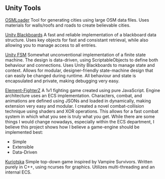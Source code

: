 ## Unity Tools
[OSMLoader](https://github.com/3rd-Party-Guy/OSMLoader)
Tool for generating cities using large OSM data files. Uses materials for walls/roofs and roads to create believable cities.

[Unity Blackboards](https://github.com/3rd-Party-Guy/Unity-Blackboards)
A fast and reliable implementation of a blackboard data structure. Uses key objects for fast and consistant retrieval, while also allowing you to manage access to all entries.

[Unity FSM](https://github.com/3rd-Party-Guy/Unity-FSM)
Somewhat unconventional implementation of a finite state machine. The design is data-driven, using ScriptableObjects to define both behaviour and connections.
Uses Unity Blackboards to manage state and context. Allows for modular, designer-friendly state-machine design that can easily be changed during runtime.
All behaviour and state is encapsulated and private, making debugging very easy. 

[Element-FighterZ](https://github.com/3rd-Party-Guy/Element-Fighter)
A 1v1 fighting game created using pure JavaScript. Engine architecture uses an ECS implementation. Characters, combat, and animations are defined using JSONs and loaded in dynamically,
making extension very easy and modular. I created a novel combat-collision technique using shaders and XOR operations. This allows for a fast combat system in which what you see is truly what you get.
While there are some things I would change nowadays, especially within the ECS department, I believe this project shows how I believe a game-engine should be implemented best:
- Simple
- Extensible
- Data-Driven

[Kuriotska](https://github.com/3rd-Party-Guy/Kuriotska)
Simple top-down game inspired by Vampire Survivors. Written purely in C++, using ncurses for graphics. Utilizes multi-threading and an internal ECS.
